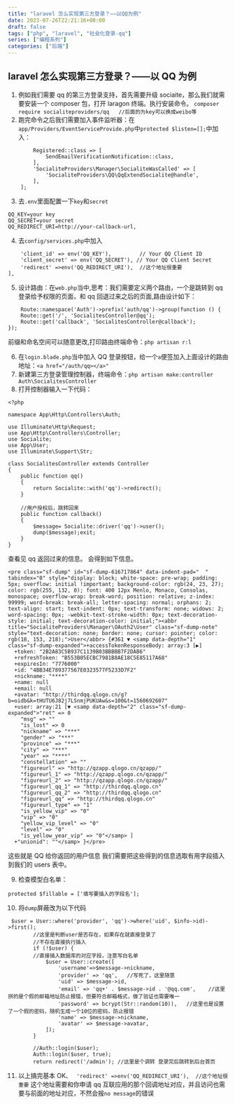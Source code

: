 ```yaml
---
title: "laravel 怎么实现第三方登录？——以QQ为例"
date: 2023-07-26T22:21:16+08:00
draft: false
tags: ["php", "laravel", "社会化登录-qq"]
series: ["编程系列"]
categories: ["后端"]
---
```


## laravel 怎么实现第三方登录？——以 QQ 为例

1. 例如我们需要 qq 的第三方登录支持，首先需要升级 sociaite，那么我们就需要安装一个 composer 包，打开 laragon 终端。执行安装命令。
   `composer require socialiteproviders/qq   //后面的为key可以换成weibo等`
2. 跑完命令之后我们需要加入事件监听器：在`app/Providers/EventServiceProvide.php`中`protected $listen=[];`中加入：

```protected $listen = [
        Registered::class => [
            SendEmailVerificationNotification::class,
        ],
        'SocialiteProviders\Manager\SocialiteWasCalled' => [
            'SocialiteProviders\QQ\QqExtendSocialite@handle',
        ],
    ];
```

3. 去`.env`里面配置一下`key`和`secret`

```
QQ_KEY=your key
QQ_SECRET=your secret
QQ_REDIRECT_URI=http://your-callback-url,
```

4. 去`config/services.php`中加入

```'qq' => [
    'client_id' => env('QQ_KEY'),         // Your QQ Client ID
    'client_secret' => env('QQ_SECRET'), // Your QQ Client Secret
    'redirect' =>env('QQ_REDIRECT_URI'),  //这个地址很重要
],
```

5. 设计路由：在`web.php`当中,思考：我们需要定义两个路由，一个是跳转到 qq 登录给予权限的页面，和 qq 回退过来之后的页面,路由设计如下：

```
    Route::namespace('Auth')->prefix('auth/qq')->group(function () {
    Route::get('/', 'SocialitesController@qq');
    Route::get('callback', 'SocialitesController@callback');
});
```

前缀和命名空间可以随意更改,打印路由终端命令：`php artisan r:l`

6. 在`login.blade.php`当中加入 QQ 登录按钮，给一个`a`便签加入上面设计的路由地址：`<a href="/auth/qq></a>"`
7. 新建第三方登录管理控制器，终端命令：`php artisan make:controller Auth\SocialitesController`
8. 打开控制器输入一下代码：

```
<?php

namespace App\Http\Controllers\Auth;

use Illuminate\Http\Request;
use App\Http\Controllers\Controller;
use Socialite;
use App\User;
use Illuminate\Support\Str;

class SocialitesController extends Controller
{
    public function qq()
    {
        return Socialite::with('qq')->redirect();
    }

    //用户授权后，跳转回来
    public function callback()
    {
        $message= Socialite::driver('qq')->user();
        dump($message);exit;
    }
}
```

查看见 qq 返回过来的信息。
会得到如下信息。

```
<pre class="sf-dump" id="sf-dump-616717864" data-indent-pad="  " tabindex="0" style="display: block; white-space: pre-wrap; padding: 5px; overflow: initial !important; background-color: rgb(24, 23, 27); color: rgb(255, 132, 0); font: 400 12px Menlo, Monaco, Consolas, monospace; overflow-wrap: break-word; position: relative; z-index: 99999; word-break: break-all; letter-spacing: normal; orphans: 2; text-align: start; text-indent: 0px; text-transform: none; widows: 2; word-spacing: 0px; -webkit-text-stroke-width: 0px; text-decoration-style: initial; text-decoration-color: initial;"><abbr title="SocialiteProviders\Manager\OAuth2\User" class="sf-dump-note" style="text-decoration: none; border: none; cursor: pointer; color: rgb(18, 153, 218);">User</abbr> {#361 ▼ <samp data-depth="1" class="sf-dump-expanded">+accessTokenResponseBody: array:3 [▶]
  +token: "2B2A83C5B937C1139B03BBBBB7F2DAB6"
  +refreshToken: "B553B05ECBC7981B8AE18C5E85117A68"
  +expiresIn: "7776000"
  +id: "4BB34E789377567E0323577F5233D7F2"
  +nickname: "****"
  +name: null
  +email: null
  +avatar: "http://thirdqq.qlogo.cn/g?b=oidb&k=tHUTU6J82j7LSnmjPUKUAw&s=100&t=1560692607"
  +user: array:21 [▼ <samp data-depth="2" class="sf-dump-expanded">"ret" => 0
    "msg" => ""
    "is_lost" => 0
    "nickname" => "***"
    "gender" => "***"
    "province" => "***"
    "city" => "***"
    "year" => "****"
    "constellation" => ""
    "figureurl" => "http://qzapp.qlogo.cn/qzapp/"
    "figureurl_1" => "http://qzapp.qlogo.cn/qzapp/"
    "figureurl_2" => "http://qzapp.qlogo.cn/qzapp/"
    "figureurl_qq_1" => "http://thirdqq.qlogo.cn"
    "figureurl_qq_2" => "http://thirdqq.qlogo.cn"
    "figureurl_qq" => "http://thirdqq.qlogo.cn"
    "figureurl_type" => "1"
    "is_yellow_vip" => "0"
    "vip" => "0"
    "yellow_vip_level" => "0"
    "level" => "0"
    "is_yellow_year_vip" => "0"</samp> ]
  +"unionid": ""</samp> }</pre>
```

这些就是 QQ 给你返回的用户信息
我们需要把这些得到的信息选取有用字段插入到我们的 users 表中。

9. 检查模型白名单：

```
protected $fillable = ['填写要插入的字段名'];
```

10. 将`dump`屏蔽改为以下代码

```
 $user = User::where('provider', 'qq')->where('uid', $info->id)->first();
        //这里是判断user是否存在，如果存在就直接登录了
        //不存在直接执行插入
        if (!$user) {
        //直接插入数据库的对应字段，注意写白名单
            $user = User::create([
                'username'=>$message->nickname,
                'provider' => 'qq',   //写死了，这里随意
                'uid' => $message->id,
                'email' => 'qq+' . $message->id . '@qq.com',    //这里拼的是个假的邮箱地址防止报错，但要符合邮箱格式，做了验证也需要唯一
                'password' => bcrypt(Str::random(10)),   //这里也是设置了一个假的密码，随机生成一个10位的密码，防止报错
                'name' => $message->nickname,
                'avatar' => $message->avatar,
            ]);
        }

        //Auth::login($user);
        Auth::login($user, true);
        return redirect('/admin'); //这里是个调转 登录完后跳转到后台首页
```

11. 以上搞完基本 OK、
    ` 'redirect' =>env('QQ_REDIRECT_URI'),  //这个地址很重要`
    这个地址需要和你申请 qq 互联应用的那个回调地址对应，并且访问也需要与前面的地址对应，不然会报`no message`的错误
